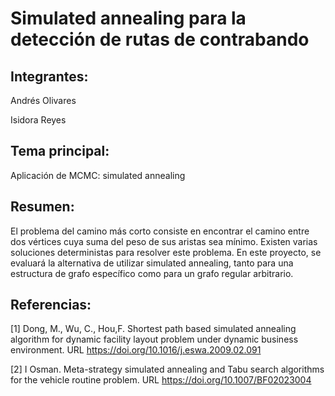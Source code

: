 # Simulated annealing para la detección de rutas de contrabando

## Integrantes:

Andrés Olivares

Isidora Reyes

## Tema principal:

Aplicación de MCMC: simulated annealing

## Resumen:

El problema del camino más corto consiste en encontrar el camino entre dos vértices cuya suma del peso de sus aristas sea mínimo. Existen varias soluciones deterministas para resolver este problema. En este proyecto, se evaluará la alternativa de utilizar simulated annealing, tanto para una estructura de grafo específico como para un grafo regular arbitrario.

## Referencias:

[1] Dong, M., Wu, C., Hou,F. Shortest path based simulated annealing algorithm for dynamic facility layout problem under dynamic business environment. URL https://doi.org/10.1016/j.eswa.2009.02.091


[2] I Osman. Meta-strategy simulated annealing and Tabu search algorithms for the vehicle routine problem. URL
https://doi.org/10.1007/BF02023004
